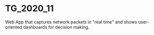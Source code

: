 # TG_2020_11
Web App that captures network packets in "real time" and shows user-oriented dashboards for decision making. 
